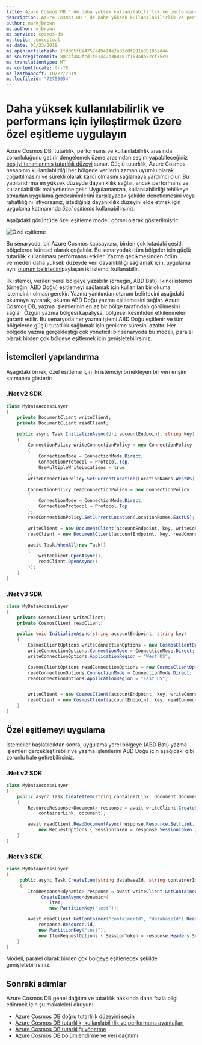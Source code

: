 ```yaml
---
title: Azure Cosmos DB ' de daha yüksek kullanılabilirlik ve performans için iyileştirmek üzere özel eşitleme uygulama
description: Azure Cosmos DB ' de daha yüksek kullanılabilirlik ve performans için iyileştirmek üzere özel eşitleme uygulamayı öğrenin.
author: markjbrown
ms.author: mjbrown
ms.service: cosmos-db
ms.topic: conceptual
ms.date: 05/23/2019
ms.openlocfilehash: 1fdd05f8a4757a49414a2a03c8f991a80186ed44
ms.sourcegitcommit: 8074f482fcd1f61442b3b8101f153adb52cf35c9
ms.translationtype: MT
ms.contentlocale: tr-TR
ms.lasthandoff: 10/22/2019
ms.locfileid: "72755054"
---
```

# <a name="implement-custom-synchronization-to-optimize-for-higher-availability-and-performance"></a>Daha yüksek kullanılabilirlik ve performans için iyileştirmek üzere özel eşitleme uygulayın

Azure Cosmos DB, tutarlılık, performans ve kullanılabilirlik arasında zorunluluğunu getirir dengelemek üzere arasından seçim yapabileceğiniz [beş iyi tanımlanmış tutarlılık düzeyi](consistency-levels.md) sunar. Güçlü tutarlılık, Azure Cosmos hesabının kullanılabildiği her bölgede verilerin zaman uyumlu olarak çoğaltılmasını ve sürekli olarak kalıcı olmasını sağlamaya yardımcı olur. Bu yapılandırma en yüksek düzeyde dayanıklılık sağlar, ancak performans ve kullanılabilirlik maliyetlerine gelir. Uygulamanızın, kullanılabilirliği tehlikeye atmadan uygulama gereksinimlerini karşılayacak şekilde denetlemesini veya rahatlılığını istiyorsanız, istediğiniz dayanıklılık düzeyini elde etmek için uygulama katmanında *özel eşitleme* kullanabilirsiniz.

Aşağıdaki görüntüde özel eşitleme modeli görsel olarak gösterilmiştir:

![Özel eşitleme](./media/how-to-custom-synchronization/custom-synchronization.png)

Bu senaryoda, bir Azure Cosmos kapsayıcısı, birden çok kıtadaki çeşitli bölgelerde küresel olarak çoğaltılır. Bu senaryodaki tüm bölgeler için güçlü tutarlılık kullanılması performansı etkiler. Yazma gecikmesinden ödün vermeden daha yüksek düzeyde veri dayanıklılığı sağlamak için, uygulama aynı [oturum belirtecini](how-to-manage-consistency.md#utilize-session-tokens)paylaşan iki istemci kullanabilir.

İlk istemci, verileri yerel bölgeye yazabilir (örneğin, ABD Batı). İkinci istemci (örneğin, ABD Doğu) eşitlemeyi sağlamak için kullanılan bir okuma istemcinin olması gerekir. Yazma yanıtından oturum belirtecini aşağıdaki okumaya ayırarak, okuma ABD Doğu yazma eşitlemesini sağlar. Azure Cosmos DB, yazma işlemlerinin en az bir bölge tarafından görülmesini sağlar. Özgün yazma bölgesi kapalıysa, bölgesel kesintiden etkilenmeleri garanti edilir. Bu senaryoda her yazma işlemi ABD Doğu eşitlenir ve tüm bölgelerde güçlü tutarlılık sağlamak için gecikme süresini azaltır. Her bölgede yazma gerçekleştiği çok yöneticili bir senaryoda bu modeli, paralel olarak birden çok bölgeye eşitlemek için genişletebilirsiniz.

## <a name="configure-the-clients"></a>İstemcileri yapılandırma

Aşağıdaki örnek, özel eşitleme için iki istemciyi örnekleyen bir veri erişim katmanını gösterir:

### <a name="net-v2-sdk"></a>.Net v2 SDK
```csharp
class MyDataAccessLayer
{
    private DocumentClient writeClient;
    private DocumentClient readClient;

    public async Task InitializeAsync(Uri accountEndpoint, string key)
    {
        ConnectionPolicy writeConnectionPolicy = new ConnectionPolicy
        {
            ConnectionMode = ConnectionMode.Direct,
            ConnectionProtocol = Protocol.Tcp,
            UseMultipleWriteLocations = true
        };
        writeConnectionPolicy.SetCurrentLocation(LocationNames.WestUS);

        ConnectionPolicy readConnectionPolicy = new ConnectionPolicy
        {
            ConnectionMode = ConnectionMode.Direct,
            ConnectionProtocol = Protocol.Tcp
        };
        readConnectionPolicy.SetCurrentLocation(LocationNames.EastUS);

        writeClient = new DocumentClient(accountEndpoint, key, writeConnectionPolicy);
        readClient = new DocumentClient(accountEndpoint, key, readConnectionPolicy, ConsistencyLevel.Session);

        await Task.WhenAll(new Task[]
        {
            writeClient.OpenAsync(),
            readClient.OpenAsync()
        });
    }
}
```

### <a name="net-v3-sdk"></a>.Net v3 SDK
```csharp
class MyDataAccessLayer
{
    private CosmosClient writeClient;
    private CosmosClient readClient;

    public void InitializeAsync(string accountEndpoint, string key)
    {
        CosmosClientOptions writeConnectionOptions = new CosmosClientOptions();
        writeConnectionOptions.ConnectionMode = ConnectionMode.Direct;
        writeConnectionOptions.ApplicationRegion = "West US";

        CosmosClientOptions readConnectionOptions = new CosmosClientOptions();
        readConnectionOptions.ConnectionMode = ConnectionMode.Direct;
        readConnectionOptions.ApplicationRegion = "East US";


        writeClient = new CosmosClient(accountEndpoint, key, writeConnectionOptions);
        readClient = new CosmosClient(accountEndpoint, key, readConnectionOptions);
    }
}
```

## <a name="implement-custom-synchronization"></a>Özel eşitlemeyi uygulama

İstemciler başlatıldıktan sonra, uygulama yerel bölgeye (ABD Batı) yazma işlemleri gerçekleştirebilir ve yazma işlemlerini ABD Doğu için aşağıdaki gibi zorunlu hale getirebilirsiniz.

### <a name="net-v2-sdk"></a>.Net v2 SDK
```csharp
class MyDataAccessLayer
{
    public async Task CreateItem(string containerLink, Document document)
    {
        ResourceResponse<Document> response = await writeClient.CreateDocumentAsync(
            containerLink, document);

        await readClient.ReadDocumentAsync(response.Resource.SelfLink,
            new RequestOptions { SessionToken = response.SessionToken });
    }
}
```

### <a name="net-v3-sdk"></a>.Net v3 SDK
```csharp
class MyDataAccessLayer
{
     public async Task CreateItem(string databaseId, string containerId, dynamic item)
     {
        ItemResponse<dynamic> response = await writeClient.GetContainer("containerId", "databaseId")
            .CreateItemAsync<dynamic>(
                item,
                new PartitionKey("test"));

        await readClient.GetContainer("containerId", "databaseId").ReadItemAsync<dynamic>(
            response.Resource.id,
            new PartitionKey("test"),
            new ItemRequestOptions { SessionToken = response.Headers.Session, ConsistencyLevel = ConsistencyLevel.Session });
    }
}
```

Modeli, paralel olarak birden çok bölgeye eşitlenecek şekilde genişletebilirsiniz.

## <a name="next-steps"></a>Sonraki adımlar

Azure Cosmos DB genel dağıtım ve tutarlılık hakkında daha fazla bilgi edinmek için şu makaleleri okuyun:

* [Azure Cosmos DB doğru tutarlılık düzeyini seçin](consistency-levels-choosing.md)
* [Azure Cosmos DB tutarlılık, kullanılabilirlik ve performans avantajları](consistency-levels-tradeoffs.md)
* [Azure Cosmos DB tutarlılığı yönetme](how-to-manage-consistency.md)
* [Azure Cosmos DB bölümlendirme ve veri dağıtımı](partition-data.md)
